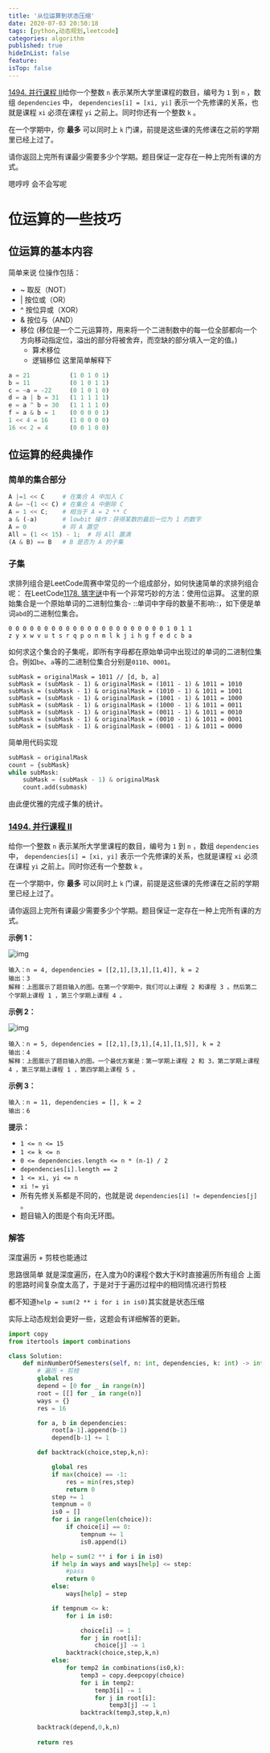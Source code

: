```yaml
---
title: '从位运算到状态压缩'
date: 2020-07-03 20:50:18
tags: [python,动态规划,leetcode]
categories: algorithm
published: true
hideInList: false
feature: 
isTop: false
---
```


[1494. 并行课程 II](https://leetcode-cn.com/problems/parallel-courses-ii/)给你一个整数 `n` 表示某所大学里课程的数目，编号为 `1` 到 `n` ，数组 `dependencies` 中， `dependencies[i] = [xi, yi]` 表示一个先修课的关系，也就是课程 `xi` 必须在课程 `yi` 之前上。同时你还有一个整数 `k` 。

在一个学期中，你 **最多** 可以同时上 `k` 门课，前提是这些课的先修课在之前的学期里已经上过了。

请你返回上完所有课最少需要多少个学期。题目保证一定存在一种上完所有课的方式。

嗯哼哼 会不会写呢

<!-- more -->

# 位运算的一些技巧

## 位运算的基本内容

简单来说
位操作包括：

- ~ 取反（NOT）
- | 按位或（OR）
- ^ 按位异或（XOR）
- & 按位与（AND）
- 移位 (移位是一个二元运算符，用来将一个二进制数中的每一位全部都向一个方向移动指定位，溢出的部分将被舍弃，而空缺的部分填入一定的值。)
  - 算术移位
  - 逻辑移位
    这里简单解释下

```Python
a = 21           (1 0 1 0 1)
b = 11           (0 1 0 1 1)
c = ~a = -22     (0 1 0 1 0)
d = a | b = 31   (1 1 1 1 1)
e = a ^ b = 30   (1 1 1 1 0)
f = a & b = 1    (0 0 0 0 1)
1 << 4 = 16      (1 0 0 0 0)
16 << 2 = 4      (0 0 1 0 0)
```

## 位运算的经典操作

### 简单的集合部分

```python
A |=1 << C     # 在集合 A 中加入 C
A &= ~(1 << C) # 在集合 A 中删除 C 
A = 1 << C;    # 相当于 A = 2 ** C
a & (-a)       # lowbit 操作：获得某数的最后一位为 1 的数字
A = 0          # 将 A 置空
All = (1 << 15) - 1;  # 将 All 置满
(A & B) == B   # B 是否为 A 的子集
```

### 子集

求排列组合是LeetCode周赛中常见的一个组成部分，如何快速简单的求排列组合呢：
在LeetCode[1178. 猜字谜](https://leetcode-cn.com/problems/number-of-valid-words-for-each-puzzle/)中有一个非常巧妙的方法：使用位运算。
这里的原始集合是一个原始单词的二进制位集合- ::单词中字母的数量不影响::，如下便是单词`abd`的二进制位集合。

```
0 0 0 0 0 0 0 0 0 0 0 0 0 0 0 0 0 0 0 0 0 0 1 0 1 1
z y x w v u t s r q p o n m l k j i h g f e d c b a
```

如何求这个集合的子集呢，即所有字母都在原始单词中出现过的单词的二进制位集合。例如`be`、`a`等的二进制位集合分别是`0110`、`0001`。

```
subMask = originalMask = 1011 // [d, b, a]
subMask = (subMask - 1) & originalMask = (1011 - 1) & 1011 = 1010 
subMask = (subMask - 1) & originalMask = (1010 - 1) & 1011 = 1001 
subMask = (subMask - 1) & originalMask = (1001 - 1) & 1011 = 1000 
subMask = (subMask - 1) & originalMask = (1000 - 1) & 1011 = 0011 
subMask = (subMask - 1) & originalMask = (0011 - 1) & 1011 = 0010
subMask = (subMask - 1) & originalMask = (0010 - 1) & 1011 = 0001
subMask = (subMask - 1) & originalMask = (0001 - 1) & 1011 = 0000
```

简单用代码实现

```python
subMask = originalMask
count = {subMask}
while subMask:
    subMask = (subMask - 1) & originalMask
    count.add(submask)
```

由此便优雅的完成子集的统计。

### [1494. 并行课程 II](https://leetcode-cn.com/problems/parallel-courses-ii/)

给你一个整数 `n` 表示某所大学里课程的数目，编号为 `1` 到 `n` ，数组 `dependencies` 中， `dependencies[i] = [xi, yi]` 表示一个先修课的关系，也就是课程 `xi` 必须在课程 `yi` 之前上。同时你还有一个整数 `k` 。

在一个学期中，你 **最多** 可以同时上 `k` 门课，前提是这些课的先修课在之前的学期里已经上过了。

请你返回上完所有课最少需要多少个学期。题目保证一定存在一种上完所有课的方式。

**示例 1：**

![img](https://blog-1251782526.cos.ap-shanghai.myqcloud.com/uPic/007S8ZIlly1gge2rhffrjj307h043jr9.jpg)

```
输入：n = 4, dependencies = [[2,1],[3,1],[1,4]], k = 2
输出：3 
解释：上图展示了题目输入的图。在第一个学期中，我们可以上课程 2 和课程 3 。然后第二个学期上课程 1 ，第三个学期上课程 4 。
```

**示例 2：**

![img](https://blog-1251782526.cos.ap-shanghai.myqcloud.com/uPic/007S8ZIlly1gge2riauk8j307j05va9z.jpg)

```
输入：n = 5, dependencies = [[2,1],[3,1],[4,1],[1,5]], k = 2
输出：4 
解释：上图展示了题目输入的图。一个最优方案是：第一学期上课程 2 和 3，第二学期上课程 4 ，第三学期上课程 1 ，第四学期上课程 5 。
```

**示例 3：**

```
输入：n = 11, dependencies = [], k = 2
输出：6
```

**提示：**

- `1 <= n <= 15`
- `1 <= k <= n`
- `0 <= dependencies.length <= n * (n-1) / 2`
- `dependencies[i].length == 2`
- `1 <= xi, yi <= n`
- `xi != yi`
- 所有先修关系都是不同的，也就是说 `dependencies[i] != dependencies[j]` 。
- 题目输入的图是个有向无环图。

### 解答

深度遍历 + 剪枝也能通过

思路很简单 就是深度遍历，在入度为0的课程个数大于K时直接遍历所有组合
上面的思路时间复杂度太高了，于是对于于遍历过程中的相同情况进行剪枝

都不知道` help = sum(2 ** i for i in is0) `其实就是状态压缩

实际上动态规划会更好一些，这题会有详细解答的更新。

```python
import copy
from itertools import combinations

class Solution:
    def minNumberOfSemesters(self, n: int, dependencies, k: int) -> int:
        # 遍历 + 剪枝
        global res
        depend = [0 for _ in range(n)]
        root = [[] for _ in range(n)]
        ways = {}
        res = 16

        for a, b in dependencies:
            root[a-1].append(b-1)
            depend[b-1] += 1

        def backtrack(choice,step,k,n):

            global res
            if max(choice) == -1:
                res = min(res,step)
                return 0
            step += 1
            tempnum = 0
            is0 = []
            for i in range(len(choice)):
                if choice[i] == 0:
                    tempnum += 1
                    is0.append(i)

            help = sum(2 ** i for i in is0)
            if help in ways and ways[help] <= step:
                #pass
                return 0
            else:
                ways[help] = step

            if tempnum <= k:
                for i in is0:

                    choice[i] -= 1
                    for j in root[i]:
                        choice[j] -= 1
                backtrack(choice,step,k,n)
            else:
                for temp2 in combinations(is0,k):
                    temp3 = copy.deepcopy(choice)
                    for i in temp2:
                        temp3[i] -= 1
                        for j in root[i]:
                            temp3[j] -= 1
                    backtrack(temp3,step,k,n)

        backtrack(depend,0,k,n)
        
        return res

```

